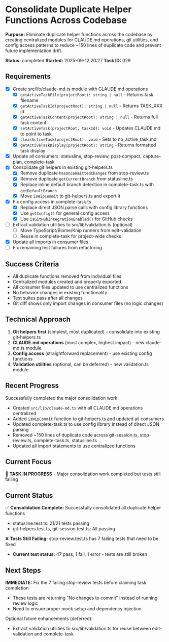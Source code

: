# Consolidate Duplicate Helper Functions Across Codebase

**Purpose:** Eliminate duplicate helper functions across the codebase by creating centralized modules for CLAUDE.md operations, git utilities, and config access patterns to reduce ~150 lines of duplicate code and prevent future implementation drift.

**Status:** completed
**Started:** 2025-09-12 20:27
**Task ID:** 029

## Requirements
- [x] Create src/lib/claude-md.ts module with CLAUDE.md operations
  - [x] `getActiveTaskFile(projectRoot): string | null` - Returns task filename
  - [x] `getActiveTaskId(projectRoot): string | null` - Returns TASK_XXX id
  - [x] `getActiveTaskContent(projectRoot): string | null` - Returns full task content
  - [x] `setActiveTask(projectRoot, taskId): void` - Updates CLAUDE.md to point to task
  - [x] `clearActiveTask(projectRoot): void` - Sets to no_active_task.md
  - [x] `getActiveTaskDisplay(projectRoot): string` - Returns formatted task display
- [x] Update all consumers: statusline, stop-review, post-compact, capture-plan, complete-task
- [x] Consolidate git helpers in existing git-helpers.ts
  - [x] Remove duplicate `hasUncommittedChanges` from stop-review.ts
  - [x] Remove duplicate `getCurrentBranch` from statusline.ts
  - [x] Replace inline default branch detection in complete-task.ts with `getDefaultBranch`
  - [x] Move `isWipCommit` to git-helpers.ts and export it
- [x] Fix config access in complete-task.ts
  - [x] Replace direct JSON.parse calls with config library functions
  - [x] Use `getConfig()` for general config access
  - [x] Use `isGitHubIntegrationEnabled()` for GitHub checks
- [ ] Extract validation utilities to src/lib/validation.ts (optional)
  - [ ] Move TypeScript/Biome/Knip runners from edit-validation
  - [ ] Reuse in complete-task for project-wide checks
- [x] Update all imports in consumer files
- [ ] Fix remaining test failures from refactoring

## Success Criteria
- All duplicate functions removed from individual files
- Centralized modules created and properly exported
- All consumer files updated to use centralized functions
- No behavior changes in existing functionality
- Test suites pass after all changes
- Git diff shows only import changes in consumer files (no logic changes)

## Technical Approach
1. **Git helpers first** (simplest, most duplicated) - consolidate into existing git-helpers.ts
2. **CLAUDE.md operations** (most complex, highest impact) - new claude-md.ts module
3. **Config access** (straightforward replacement) - use existing config functions
4. **Validation utilities** (optional, can be deferred) - new validation.ts module

## Recent Progress
Successfully completed the major consolidation work:
- Created `src/lib/claude-md.ts` with all CLAUDE.md operations centralized
- Added `isWipCommit` function to git-helpers.ts and updated all consumers  
- Updated complete-task.ts to use config library instead of direct JSON parsing
- Removed ~150 lines of duplicate code across git-session.ts, stop-review.ts, complete-task.ts, statusline.ts
- Updated all import statements to use centralized functions

## Current Focus
🚧 **TASK IN PROGRESS** - Major consolidation work completed but tests still failing

## Current Status
✅ **Consolidation Complete:** Successfully consolidated all duplicate helper functions
- statusline.test.ts: 21/21 tests passing
- git-helpers.test.ts, git-session.test.ts: All passing  

❌ **Tests Still Failing:** stop-review.test.ts has 7 failing tests that need to be fixed
- **Current test status:** 47 pass, 1 fail, 1 error - tests are still broken

## Next Steps
**IMMEDIATE:** Fix the 7 failing stop-review tests before claiming task completion
- These tests are returning "No changes to commit" instead of running review logic  
- Need to ensure proper mock setup and dependency injection

Optional future enhancements (deferred):
- Extract validation utilities to src/lib/validation.ts for reuse between edit-validation and complete-task

<!-- branch: feature/consolidate-helper-functions-029 -->